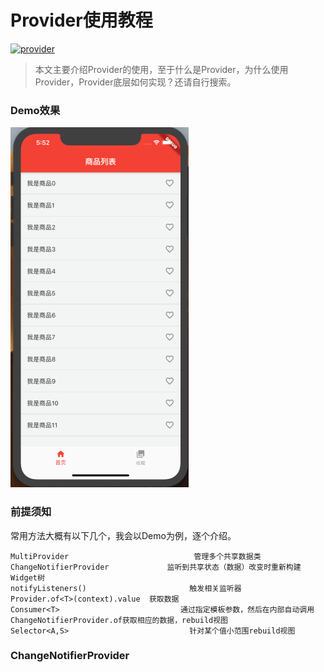 # Provider使用教程 
[![provider](https://img.shields.io/badge/provider-4.1.3-blue.svg)](https://marketplace.visualstudio.com/items?itemName=provider.dart-code)

> 本文主要介绍Provider的使用，至于什么是Provider，为什么使用Provider，Provider底层如何实现？还请自行搜索。

### Demo效果
![image](images/screen.gif)

### 前提须知
常用方法大概有以下几个，我会以Demo为例，逐个介绍。
```
MultiProvider                            管理多个共享数据类
ChangeNotifierProvider             监听到共享状态（数据）改变时重新构建Widget树
notifyListeners()                       触发相关监听器
Provider.of<T>(context).value  获取数据
Consumer<T>                           通过指定模板参数，然后在内部自动调用ChangeNotifierProvider.of获取相应的数据，rebuild视图
Selector<A,S>                           针对某个值小范围rebuild视图
```
### ChangeNotifierProvider 